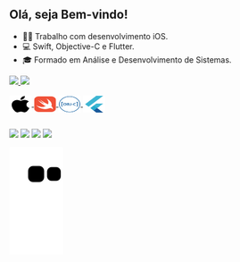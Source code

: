 ## Olá, seja Bem-vindo!

- 🧑‍💻 Trabalho com desenvolvimento iOS.
- 💻 Swift, Objective-C e Flutter.
- 🎓 Formado em Análise e Desenvolvimento de Sistemas.

<div align="left">
  <a href="https://github.com/DevAlphaPro">
  <img height="150" src="https://github-readme-stats.vercel.app/api?username=devalphapro&show_icons=true&theme=tokyonight&include_all_commits=true&count_private=true"/>
  <img height="150" src="https://github-readme-stats.vercel.app/api/top-langs/?username=devalphapro&layout=compact&langs_count=7&theme=tokyonight"/>
</div>
  
<div style="display: inline_block"><br>
  <img align="center" alt="Yan-Apple" height="30" width="40" src="https://raw.githubusercontent.com/devicons/devicon/master/icons/apple/apple-original.svg">
  <img align="center" alt="Yan-Swift" height="30" width="40" src="https://raw.githubusercontent.com/devicons/devicon/master/icons/swift/swift-original.svg">
  <img align="center" alt="Yan-Objective-C" height="30" width="40" src="https://raw.githubusercontent.com/devicons/devicon/master/icons/objectivec/objectivec-plain.svg">
  <img align="center" alt="Yan-Flutter" height="30" width="40" src="https://raw.githubusercontent.com/devicons/devicon/master/icons/flutter/flutter-original.svg">
  
</div>
  
  ##
 
<div> 
    <a href="https://www.linkedin.com/in/yanalejandrogonzales/" target="_blank"><img src="https://img.shields.io/badge/-LinkedIn-%230077B5?style=for-the-badge&logo=linkedin&logoColor=white" target="_blank"></a> 
    <a href="https://bit.ly/iOSDeveloperJr" target="_blank"><img src="https://img.shields.io/badge/WhatsApp-25D366?style=for-the-badge&logo=whatsapp&logoColor=white" target="_blank"></a>
    <a href = "mailto:contatoyanalejandro@gmail.com"><img src="https://img.shields.io/badge/-Gmail-%23333?style=for-the-badge&logo=gmail&logoColor=white" target="_blank"></a>
    <a href="https://www.instagram.com/alphadev_/" target="_blank"><img src="https://img.shields.io/badge/-Instagram-%23E4405F?style=for-the-badge&logo=instagram&logoColor=white" target="_blank"></a>
  
  ![Snake animation](https://github.com/devalphapro/devalphapro/blob/output/github-contribution-grid-snake.svg)
  
</div>
